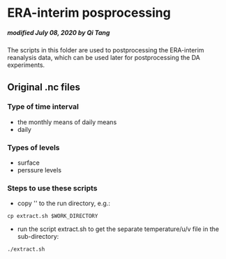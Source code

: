# ERA-interim posprocessing

##### modified July 08, 2020 by Qi Tang

The scripts in this folder are used to postprocessing the ERA-interim reanalysis data, which can be used later for postprocessing the DA experiments.

## Original .nc files

### Type of time interval

* the monthly means of daily means
* daily

### Types of levels

* surface
* perssure levels


### Steps to use these scripts

* copy '' to the run directory, e.g.:

```
cp extract.sh $WORK_DIRECTORY
```
* run the script extract.sh to get the separate temperature/u/v file in the sub-directory:

```
./extract.sh
```
